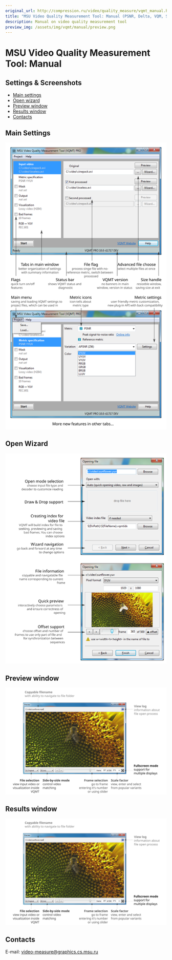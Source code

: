 ```yaml
---
original_url: http://compression.ru/video/quality_measure/vqmt_manual.html
title: "MSU Video Quality Measurement Tool: Manual (PSNR, Delta, VQM, SSIM)"
description: Manual on video quality measurement tool 
preview_img: /assets/img/vqmt/manual/preview.png
---
```


# MSU Video Quality Measurement Tool: Manual

<span id="start"></span>

## Settings & Screenshots

-   [Main
    settings](/vqmt/manual.html#main)
-   [Open
    wizard](/vqmt/manual.html#wizard)
-   [Preview
    window](/vqmt/manual.html#preview)
-   [Results
    window](/vqmt/manual.html#result)
-   [Contacts](/vqmt/manual.html#contacts)

<span id="main"></span>
## Main Settings

<div class="center">
  <img src="/assets/img/vqmt/manual/mainwnd-features.svg" alt="Main window">
</div>

<span id="wizard"></span>

## Open Wizard

<div class="center">
  <img src="/assets/img/vqmt/manual/wizard-features.svg" alt="Open wizard">
</div>

<span id="preview"></span>

## Preview window

<div class="center">
  <img src="/assets/img/vqmt/manual/preview_snap.svg" alt="Preview window">
</div>

<span id="result"></span>

## Results window

<div class="center">
  <img src="/assets/img/vqmt/manual/preview_snap.svg" alt="Preview window">
</div>

<span id="contacts"></span>

## Contacts

E-mail: <video-measure@graphics.cs.msu.ru>

